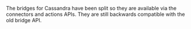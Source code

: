 The bridges for Cassandra have been split so they are available via the connectors and actions APIs. They are still backwards compatible with the old bridge API.
